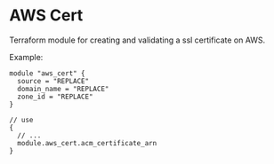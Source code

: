 # AWS Cert

Terraform module for creating and validating a ssl certificate on AWS.

Example:

```
module "aws_cert" {
  source = "REPLACE"
  domain_name = "REPLACE"
  zone_id = "REPLACE"
}

// use
{
  // ...
  module.aws_cert.acm_certificate_arn
}
```
